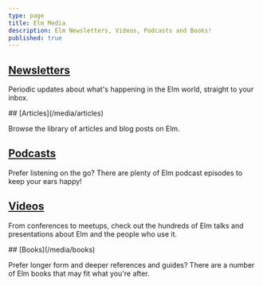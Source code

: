 ```yaml
---
type: page
title: Elm Media
description: Elm Newsletters, Videos, Podcasts and Books!
published: true
---
```


## [Newsletters](/media/newsletters)

Periodic updates about what's happening in the Elm world, straight to your inbox.


<wip>
## [Articles](/media/articles)

Browse the library of articles and blog posts on Elm.
</wip>


## [Podcasts](/media/podcasts)

Prefer listening on the go? There are plenty of Elm podcast episodes to keep your ears happy!


## [Videos](/media/videos)


From conferences to meetups, check out the hundreds of Elm talks and presentations about Elm and the people who use it.


<wip>
## [Books](/media/books)

Prefer longer form and deeper references and guides? There are a number of Elm books that may fit what you're after.
</wip>
